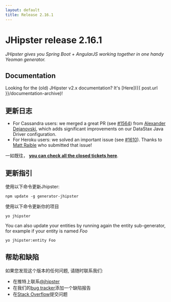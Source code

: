 ```yaml
---
layout: default
title: Release 2.16.1
---
```


JHipster release 2.16.1
==================

*JHipster gives you Spring Boot + AngularJS working together in one handy Yeoman generator.*

Documentation
----------

Looking for the (old) JHipster v2.x documentation? It's [Here]({{ post.url }}/documentation-archive)!

更新日志
----------

- For Cassandra users: we merged a great PR (see [#1564](https://github.com/jhipster/generator-jhipster/pull/1564)) from [Alexander Dejanovski](https://twitter.com/alexanderDeja), which adds significant improvements on our DataStax Java Driver configuration.
- For Heroku users: we solved an important issue (see [#1610](https://github.com/jhipster/generator-jhipster/issues/1610)). Thanks to [Matt Raible](https://twitter.com/mraible) who submitted that issue!

一如既往， __[you can check all the closed tickets here](https://github.com/jhipster/generator-jhipster/issues?q=milestone%3A2.16.1+is%3Aclosed)__.

更新指引
------------

使用以下命令更新Jhipster:

```
npm update -g generator-jhipster
```

使用以下命令更新你的项目

```
yo jhipster
```

You can also update your entities by running again the entity sub-generator, for example if your entity is named _Foo_

```
yo jhipster:entity Foo
```

帮助和缺陷
--------------

如果您发现这个版本的任何问题, 请随时联系我们:

- 在推特上联系[@jhipster](https://twitter.com/jhipster)
- 在我们的[bug tracker](https://github.com/jhipster/generator-jhipster/issues?state=open)添加一个缺陷报告
- 在[Stack Overflow](http://stackoverflow.com/tags/jhipster/info)提交问题
